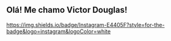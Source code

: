 ## Olá! Me chamo Victor Douglas!
<!--<div>
<a href="https://github.com/vdouglas98">
  <img height
</div>-->

https://img.shields.io/badge/Instagram-E4405F?style=for-the-badge&logo=instagram&logoColor=white

